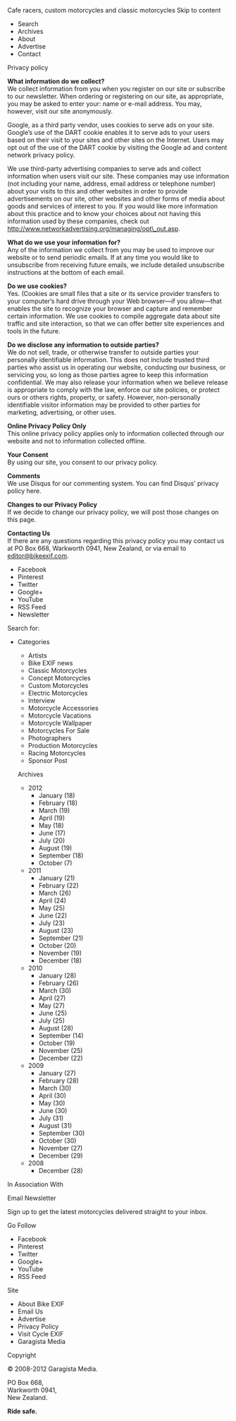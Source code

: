 Cafe racers, custom motorcycles and classic motorcycles Skip to content

*   Search
*   Archives
*   About
*   Advertise
*   Contact

Privacy policy

**What information do we collect?**  
We collect information from you when you register on our site or subscribe to our newsletter. When ordering or registering on our site, as appropriate, you may be asked to enter your: name or e-mail address. You may, however, visit our site anonymously.

Google, as a third party vendor, uses cookies to serve ads on your site. Google’s use of the DART cookie enables it to serve ads to your users based on their visit to your sites and other sites on the Internet. Users may opt out of the use of the DART cookie by visiting the Google ad and content network privacy policy.

We use third-party advertising companies to serve ads and collect information when users visit our site. These companies may use information (not including your name, address, email address or telephone number) about your visits to this and other websites in order to provide advertisements on our site, other websites and other forms of media about goods and services of interest to you. If you would like more information about this practice and to know your choices about not having this information used by these companies, check out http://www.networkadvertising.org/managing/opt\_out.asp.

**What do we use your information for?**  
Any of the information we collect from you may be used to improve our website or to send periodic emails. If at any time you would like to unsubscribe from receiving future emails, we include detailed unsubscribe instructions at the bottom of each email.

**Do we use cookies?**  
Yes. (Cookies are small files that a site or its service provider transfers to your computer’s hard drive through your Web browser—if you allow—that enables the site to recognize your browser and capture and remember certain information. We use cookies to compile aggregate data about site traffic and site interaction, so that we can offer better site experiences and tools in the future.

**Do we disclose any information to outside parties?**  
We do not sell, trade, or otherwise transfer to outside parties your personally identifiable information. This does not include trusted third parties who assist us in operating our website, conducting our business, or servicing you, so long as those parties agree to keep this information confidential. We may also release your information when we believe release is appropriate to comply with the law, enforce our site policies, or protect ours or others rights, property, or safety. However, non-personally identifiable visitor information may be provided to other parties for marketing, advertising, or other uses.

**Online Privacy Policy Only**  
This online privacy policy applies only to information collected through our website and not to information collected offline.

**Your Consent**  
By using our site, you consent to our privacy policy.

**Comments**  
We use Disqus for our commenting system. You can find Disqus’ privacy policy here.

**Changes to our Privacy Policy**  
If we decide to change our privacy policy, we will post those changes on this page.

**Contacting Us**  
If there are any questions regarding this privacy policy you may contact us at PO Box 668, Warkworth 0941, New Zealand, or via email to editor@bikeexif.com.

*   Facebook
*   Pinterest
*   Twitter
*   Google+
*   YouTube
*   RSS Feed
*   Newsletter

Search for:

*   Categories
    
    *   Artists
    *   Bike EXIF news
    *   Classic Motorcycles
    *   Concept Motorcycles
    *   Custom Motorcycles
    *   Electric Motorcycles
    *   Interview
    *   Motorcycle Accessories
    *   Motorcycle Vacations
    *   Motorcycle Wallpaper
    *   Motorcycles For Sale
    *   Photographers
    *   Production Motorcycles
    *   Racing Motorcycles
    *   Sponsor Post
    
    Archives
    *   2012
        *   January (18)
        *   February (18)
        *   March (19)
        *   April (19)
        *   May (18)
        *   June (17)
        *   July (20)
        *   August (19)
        *   September (18)
        *   October (7)
    *   2011
        *   January (21)
        *   February (22)
        *   March (26)
        *   April (24)
        *   May (25)
        *   June (22)
        *   July (23)
        *   August (23)
        *   September (21)
        *   October (20)
        *   November (19)
        *   December (18)
    *   2010
        *   January (28)
        *   February (26)
        *   March (30)
        *   April (27)
        *   May (27)
        *   June (25)
        *   July (25)
        *   August (28)
        *   September (14)
        *   October (19)
        *   November (25)
        *   December (22)
    *   2009
        *   January (27)
        *   February (28)
        *   March (30)
        *   April (30)
        *   May (30)
        *   June (30)
        *   July (31)
        *   August (31)
        *   September (30)
        *   October (30)
        *   November (27)
        *   December (29)
    *   2008
        *   December (28)

In Association With

Email Newsletter

Sign up to get the latest motorcycles delivered straight to your inbox.

Go Follow

*   Facebook
*   Pinterest
*   Twitter
*   Google+
*   YouTube
*   RSS Feed

Site

*   About Bike EXIF
*   Email Us
*   Advertise
*   Privacy Policy
*   Visit Cycle EXIF
*   Garagista Media

Copyright

© 2008-2012 Garagista Media.

PO Box 668,  
Warkworth 0941,  
New Zealand.

**Ride safe.**